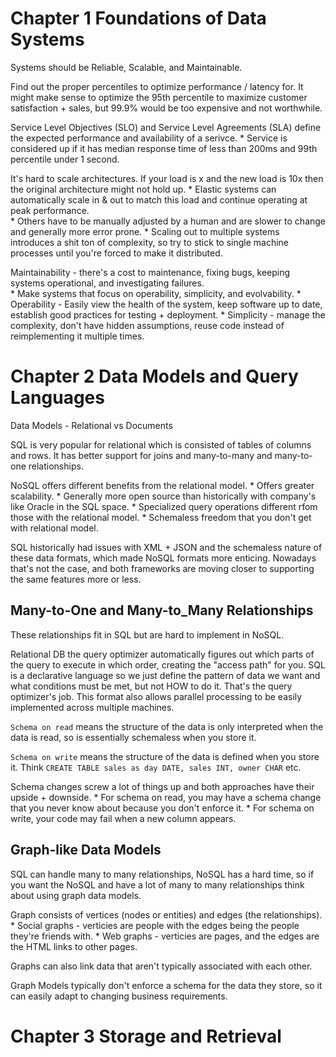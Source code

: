 # Chapter 1 Foundations of Data Systems
Systems should be Reliable, Scalable, and Maintainable.

Find out the proper percentiles to optimize performance / latency for.  It might make sense to optimize the 95th percentile to maximize customer satisfaction + sales, but 99.9% would be too expensive and not worthwhile.

Service Level Objectives (SLO) and Service Level Agreements (SLA) define the expected performance and availability of a serivce. 
    * Service is considered up if it has median response time of less than 200ms and 99th percentile under 1 second.

It's hard to scale architectures.  If your load is x and the new load is 10x then the original architecture might not hold up.
    * Elastic systems can automatically scale in & out to match this load and continue operating at peak performance.  
    * Others have to be manually adjusted by a human and are slower to change and generally more error prone.
    * Scaling out to multiple systems introduces a shit ton of complexity, so try to stick to single machine processes until you're forced to make it distributed.

Maintainability - there's a cost to maintenance, fixing bugs, keeping systems operational, and investigating failures.  
    * Make systems that focus on operability, simplicity, and evolvability.
      * Operability - Easily view the health of the system, keep software up to date, establish good practices for testing + deployment.
      * Simplicity - manage the complexity, don't have hidden assumptions, reuse code instead of reimplementing it multiple times.

# Chapter 2 Data Models and Query Languages
Data Models - Relational vs Documents

SQL is very popular for relational which is consisted of tables of columns and rows.  It has better support for joins and many-to-many and many-to-one relationships.

NoSQL offers different benefits from the relational model.
    * Offers greater scalability.
    * Generally more open source than historically with company's like Oracle in the SQL space.
    * Specialized query operations different rfom those with the relational model.
    * Schemaless freedom that you don't get with relational model.

SQL historically had issues with XML + JSON and the schemaless nature of these data formats, which made NoSQL formats more enticing.  Nowadays that's not the case, and both frameworks are moving closer to supporting the same features more or less.

## Many-to-One and Many-to_Many Relationships
These relationships fit in SQL but are hard to implement in NoSQL.

Relational DB the query optimizer automatically figures out which parts of the query to execute in which order, creating the "access path" for you.  SQL is a declarative language so we just define the pattern of data we want and what conditions must be met, but not HOW to do it.  That's the query optimizer's job.  This format also allows parallel processing to be easily implemented across multiple machines.

`Schema on read` means the structure of the data is only interpreted when the data is read, so is essentially schemaless when you store it.

`Schema on write` means the structure of the data is defined when you store it.  Think `CREATE TABLE sales as day DATE, sales INT, owner CHAR` etc.

Schema changes screw a lot of things up and both approaches have their upside + downside.
    * For schema on read, you may have a schema change that you never know about because you don't enforce it.
    * For schema on write, your code may fail when a new column appears.

## Graph-like Data Models
SQL can handle many to many relationships, NoSQL has a hard time, so if you want the NoSQL and have a lot of many to many relationships think about using graph data models.

Graph consists of vertices (nodes or entities) and edges (the relationships).
    * Social graphs - verticies are people with the edges being the people they're friends with.
    * Web graphs - verticies are pages, and the edges are the HTML links to other pages.

Graphs can also link data that aren't typically associated with each other.

Graph Models typically don't enforce a schema for the data they store, so it can easily adapt to changing business requirements.

# Chapter 3 Storage and Retrieval